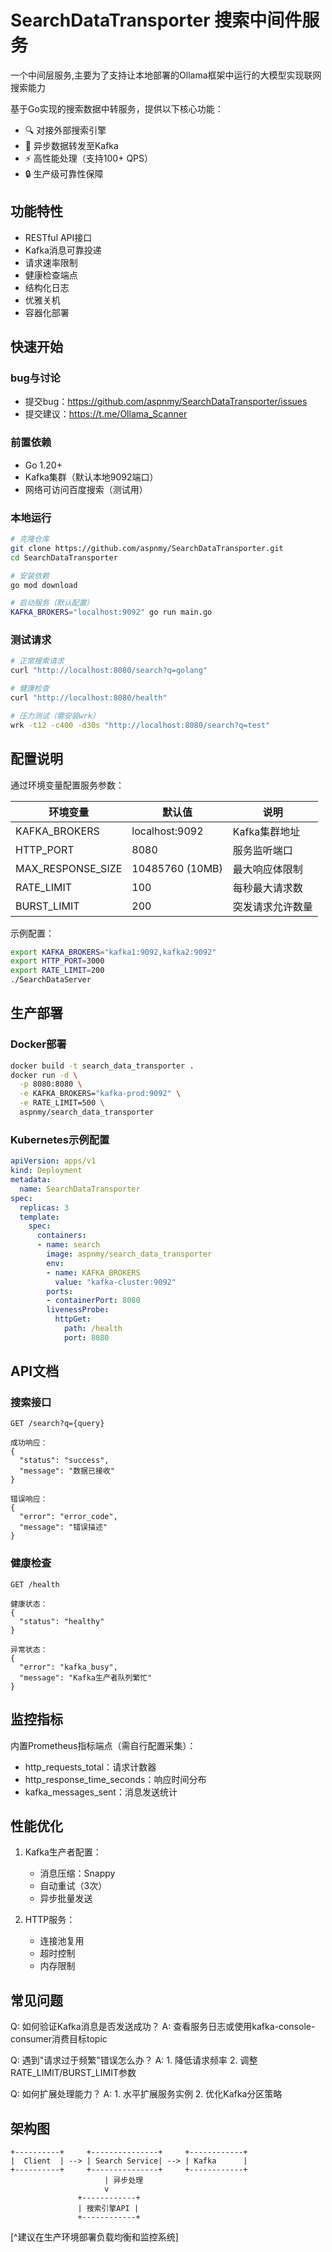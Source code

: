 # SearchDataTransporter 搜索中间件服务

一个中间层服务,主要为了支持让本地部署的Ollama框架中运行的大模型实现联网搜索能力

基于Go实现的搜索数据中转服务，提供以下核心功能：

- 🔍 对接外部搜索引擎
- 🚀 异步数据转发至Kafka
- ⚡ 高性能处理（支持100+ QPS）
- 🔒 生产级可靠性保障

## 功能特性

- RESTful API接口
- Kafka消息可靠投递
- 请求速率限制
- 健康检查端点
- 结构化日志
- 优雅关机
- 容器化部署

## 快速开始

### bug与讨论

- 提交bug：https://github.com/aspnmy/SearchDataTransporter/issues
- 提交建议：https://t.me/Ollama_Scanner

### 前置依赖

- Go 1.20+
- Kafka集群（默认本地9092端口）
- 网络可访问百度搜索（测试用）

### 本地运行

```bash
# 克隆仓库
git clone https://github.com/aspnmy/SearchDataTransporter.git
cd SearchDataTransporter

# 安装依赖
go mod download

# 启动服务（默认配置）
KAFKA_BROKERS="localhost:9092" go run main.go
```

### 测试请求

```bash
# 正常搜索请求
curl "http://localhost:8080/search?q=golang"

# 健康检查
curl "http://localhost:8080/health"

# 压力测试（需安装wrk）
wrk -t12 -c400 -d30s "http://localhost:8080/search?q=test"
```

## 配置说明

通过环境变量配置服务参数：


| 环境变量          | 默认值          | 说明             |
| ----------------- | --------------- | ---------------- |
| KAFKA_BROKERS     | localhost:9092  | Kafka集群地址    |
| HTTP_PORT         | 8080            | 服务监听端口     |
| MAX_RESPONSE_SIZE | 10485760 (10MB) | 最大响应体限制   |
| RATE_LIMIT        | 100             | 每秒最大请求数   |
| BURST_LIMIT       | 200             | 突发请求允许数量 |

示例配置：

```bash
export KAFKA_BROKERS="kafka1:9092,kafka2:9092"
export HTTP_PORT=3000
export RATE_LIMIT=200
./SearchDataServer
```

## 生产部署

### Docker部署

```bash
docker build -t search_data_transporter .
docker run -d \
  -p 8080:8080 \
  -e KAFKA_BROKERS="kafka-prod:9092" \
  -e RATE_LIMIT=500 \
  aspnmy/search_data_transporter
```

### Kubernetes示例配置

```yaml
apiVersion: apps/v1
kind: Deployment
metadata:
  name: SearchDataTransporter
spec:
  replicas: 3
  template:
    spec:
      containers:
      - name: search
        image: aspnmy/search_data_transporter
        env:
        - name: KAFKA_BROKERS
          value: "kafka-cluster:9092"
        ports:
        - containerPort: 8080
        livenessProbe:
          httpGet:
            path: /health
            port: 8080
```

## API文档

### 搜索接口

```
GET /search?q={query}

成功响应：
{
  "status": "success",
  "message": "数据已接收"
}

错误响应：
{
  "error": "error_code",
  "message": "错误描述"
}
```

### 健康检查

```
GET /health

健康状态：
{
  "status": "healthy"
}

异常状态：
{
  "error": "kafka_busy",
  "message": "Kafka生产者队列繁忙"
}
```

## 监控指标

内置Prometheus指标端点（需自行配置采集）：

- http_requests_total：请求计数器
- http_response_time_seconds：响应时间分布
- kafka_messages_sent：消息发送统计

## 性能优化

1. Kafka生产者配置：

   - 消息压缩：Snappy
   - 自动重试（3次）
   - 异步批量发送
2. HTTP服务：

   - 连接池复用
   - 超时控制
   - 内存限制

## 常见问题

Q: 如何验证Kafka消息是否发送成功？
A: 查看服务日志或使用kafka-console-consumer消费目标topic

Q: 遇到"请求过于频繁"错误怎么办？
A: 1. 降低请求频率 2. 调整RATE_LIMIT/BURST_LIMIT参数

Q: 如何扩展处理能力？
A: 1. 水平扩展服务实例 2. 优化Kafka分区策略

## 架构图

```
+----------+     +---------------+     +------------+
|  Client  | --> | Search Service| --> | Kafka      |
+----------+     +---------------+     +------------+
                     | 异步处理
                     v
               +------------+
               | 搜索引擎API |
               +------------+
```

[^建议在生产环境部署负载均衡和监控系统]
